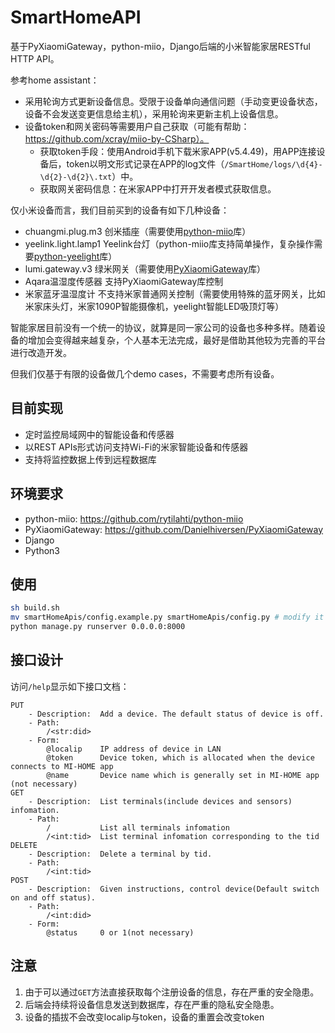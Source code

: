 # SmartHomeAPI

基于PyXiaomiGateway，python-miio，Django后端的小米智能家居RESTful HTTP API。



参考home assistant：

- 采用轮询方式更新设备信息。受限于设备单向通信问题（手动变更设备状态，设备不会发送变更信息给主机），采用轮询来更新主机上设备信息。
- 设备token和网关密码等需要用户自己获取（可能有帮助：https://github.com/xcray/miio-by-CSharp）。
  - 获取token手段：使用Android手机下载米家APP(v5.4.49)，用APP连接设备后，token以明文形式记录在APP的log文件（`/SmartHome/logs/\d{4}-\d{2}-\d{2}\.txt`）中。
  - 获取网关密码信息：在米家APP中打开开发者模式获取信息。



仅小米设备而言，我们目前买到的设备有如下几种设备：

- chuangmi.plug.m3  创米插座（需要使用[python-miio](https://github.com/rytilahti/python-miio)库）
- yeelink.light.lamp1  Yeelink台灯（python-miio库支持简单操作，复杂操作需要[python-yeelight](https://github.com/skorokithakis/python-yeelight)库）
- lumi.gateway.v3       绿米网关（需要使用[PyXiaomiGateway](https://github.com/Danielhiversen/PyXiaomiGateway)库）
- Aqara温湿度传感器  支持PyXiaomiGateway库控制
- 米家蓝牙温湿度计     不支持米家普通网关控制（需要使用特殊的蓝牙网关，比如米家床头灯，米家1090P智能摄像机，yeelight智能LED吸顶灯等）

智能家居目前没有一个统一的协议，就算是同一家公司的设备也多种多样。随着设备的增加会变得越来越复杂，个人基本无法完成，最好是借助其他较为完善的平台进行改造开发。



但我们仅基于有限的设备做几个demo cases，不需要考虑所有设备。

## 目前实现

- 定时监控局域网中的智能设备和传感器
- 以REST APIs形式访问支持Wi-Fi的米家智能设备和传感器
- 支持将监控数据上传到远程数据库



## 环境要求

- python-miio: https://github.com/rytilahti/python-miio
- PyXiaomiGateway: https://github.com/Danielhiversen/PyXiaomiGateway
- Django
- Python3

## 使用

```bash
sh build.sh
mv smartHomeApis/config.example.py smartHomeApis/config.py # modify it
python manage.py runserver 0.0.0.0:8000
```

## 接口设计

访问`/help`显示如下接口文档：

```
PUT
    - Description:  Add a device. The default status of device is off.
    - Path:
        /<str:did>
    - Form:
        @localip    IP address of device in LAN
        @token      Device token, which is allocated when the device connects to MI-HOME app
        @name       Device name which is generally set in MI-HOME app (not necessary)
GET
    - Description:  List terminals(include devices and sensors) infomation.
    - Path:
        /           List all terminals infomation
        /<int:tid>  List terminal infomation corresponding to the tid
DELETE
    - Description:  Delete a terminal by tid.
    - Path:
        /<int:tid>
POST
    - Description:  Given instructions, control device(Default switch on and off status).
    - Path:
        /<int:did>
    - Form:
        @status     0 or 1(not necessary)
```



## 注意

1. 由于可以通过`GET`方法直接获取每个注册设备的信息，存在严重的安全隐患。
2. 后端会持续将设备信息发送到数据库，存在严重的隐私安全隐患。
3. 设备的插拔不会改变localip与token，设备的重置会改变token

